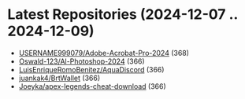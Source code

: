 # Latest Repositories (2024-12-07 .. 2024-12-09)

- [USERNAME999079/Adobe-Acrobat-Pro-2024](https://github.com/USERNAME999079/Adobe-Acrobat-Pro-2024) (368)
- [Oswald-123/Al-Photoshop-2024](https://github.com/Oswald-123/Al-Photoshop-2024) (366)
- [LuisEnriqueRomoBenitez/AquaDiscord](https://github.com/LuisEnriqueRomoBenitez/AquaDiscord) (366)
- [juankak4/BrtWallet](https://github.com/juankak4/BrtWallet) (366)
- [Joeyka/apex-legends-cheat-download](https://github.com/Joeyka/apex-legends-cheat-download) (366)
